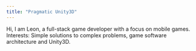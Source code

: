 ```yaml
---
title: "Pragmatic Unity3D"
---
```


Hi, I am Leon, a full-stack game developer with a focus on mobile games. Interests: Simple solutions to complex problems, game software architecture and Unity3D.
